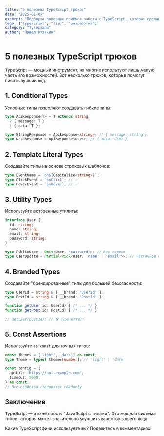 ```yaml
---
title: "5 полезных TypeScript трюков"
date: "2025-01-05"
excerpt: "Подборка полезных приёмов работы с TypeScript, которые сделают ваш код более безопасным и читаемым."
tags: ["typescript", "tips", "разработка"]
category: "Туториалы"
author: "Павел Кузякин"
---
```


# 5 полезных TypeScript трюков

TypeScript — мощный инструмент, но многие используют лишь малую часть его возможностей. Вот несколько трюков, которые помогут писать лучший код.

## 1. Conditional Types

Условные типы позволяют создавать гибкие типы:

```typescript
type ApiResponse<T> = T extends string 
  ? { message: T } 
  : { data: T };

type StringResponse = ApiResponse<string>; // { message: string }
type DataResponse = ApiResponse<User>; // { data: User }
```

## 2. Template Literal Types

Создавайте типы на основе строковых шаблонов:

```typescript
type EventName = `on${Capitalize<string>}`;
type ClickEvent = `onClick`; // ✅
type HoverEvent = `onHover`; // ✅
```

## 3. Utility Types

Используйте встроенные утилиты:

```typescript
interface User {
  id: string;
  name: string;
  email: string;
  password: string;
}

type PublicUser = Omit<User, 'password'>; // без пароля
type UserUpdate = Partial<Pick<User, 'name' | 'email'>>; // частичное обновление
```

## 4. Branded Types

Создавайте "брендированные" типы для большей безопасности:

```typescript
type UserId = string & { __brand: 'UserId' };
type PostId = string & { __brand: 'PostId' };

function getUser(id: UserId) { /* ... */ }
function getPost(id: PostId) { /* ... */ }

// getUser(postId); // ❌ Type error!
```

## 5. Const Assertions

Используйте `as const` для точных типов:

```typescript
const themes = ['light', 'dark'] as const;
type Theme = typeof themes[number]; // 'light' | 'dark'

const config = {
  apiUrl: 'https://api.example.com',
  timeout: 5000,
} as const;
// Все свойства становятся readonly
```

## Заключение

TypeScript — это не просто "JavaScript с типами". Это мощная система типов, которая может значительно улучшить качество вашего кода.

Какие TypeScript фичи используете вы? Поделитесь в комментариях!